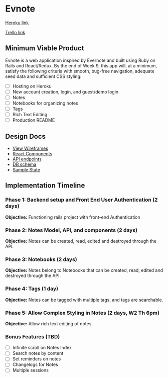 # Evnote

[Heroku link][heroku]

[Trello link][trello]

[heroku]: http://www.herokuapp.com
[trello]: https://trello.com/b/ATxTlWpv/evnote

## Minimum Viable Product

Evnote is a web application inspired by Evernote and built using Ruby on Rails and React/Redux.  By the end of Week 9, this app will, at a minimum, satisfy the
following criteria with smooth, bug-free navigation, adequate seed data and
sufficient CSS styling:

- [ ] Hosting on Heroku
- [ ] New account creation, login, and guest/demo login
- [ ] Notes
- [ ] Notebooks for organizing notes
- [ ] Tags
- [ ] Rich Text Editing
- [ ] Production README

## Design Docs
* [View Wireframes][wireframes]
* [React Components][components]
* [API endpoints][api-endpoints]
* [DB schema][schema]
* [Sample State][sample-state]

[wireframes]: https://github.com/eunnah/evnote/tree/master/docs/wireframes
[components]: https://github.com/eunnah/evnote/blob/master/docs/component-hierarchy.md
[sample-state]: https://github.com/eunnah/evnote/blob/master/docs/sample-state.md
[api-endpoints]: docs/api-endpoints.md
[schema]: https://github.com/eunnah/evnote/blob/master/docs/schema.md

## Implementation Timeline

### Phase 1: Backend setup and Front End User Authentication (2 days)

**Objective:** Functioning rails project with front-end Authentication

### Phase 2: Notes Model, API, and components (2 days)

**Objective:** Notes can be created, read, edited and destroyed through
the API.

### Phase 3: Notebooks (2 days)

**Objective:** Notes belong to Notebooks that can be created, read, edited and destroyed through the API.

### Phase 4: Tags (1 day)

**Objective:** Notes can be tagged with multiple tags, and tags are searchable.

### Phase 5: Allow Complex Styling in Notes (2 days, W2 Th 6pm)

**Objective:** Allow rich text editing of notes.

### Bonus Features (TBD)
- [ ] Infinite scroll on Notes Index
- [ ] Search notes by content
- [ ] Set reminders on notes
- [ ] Changelogs for Notes
- [ ] Multiple sessions
